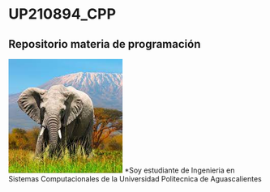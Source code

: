 # UP210894_CPP
## Repositorio materia de programación 
![Imagen](https://github.com/UP210894/UP210894_CPP/blob/main/Imagen/descarga.jfif)
*Soy estudiante de Ingenieria en Sistemas Computacionales de la Universidad Politecnica de Aguascalientes 
